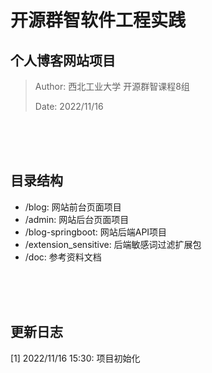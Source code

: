 # 开源群智软件工程实践

## 个人博客网站项目

>Author: 西北工业大学 开源群智课程8组
>
>Date: 2022/11/16

<br />
<br />
<br />

## 目录结构
- /blog: 网站前台页面项目
- /admin: 网站后台页面项目
- /blog-springboot: 网站后端API项目
- /extension_sensitive: 后端敏感词过滤扩展包
- /doc: 参考资料文档

<br />
<br />
<br />

## 更新日志
[1] 2022/11/16 15:30: 项目初始化




